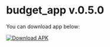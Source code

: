 # budget_app v.0.5.0

You can download app below:

[![Download APK](https://img.shields.io/badge/Download-APK-blue?logo=android&logoColor=white)](https://github.com/tomrat04/budget_app/releases/download/0.4.2/app-release.apk)
